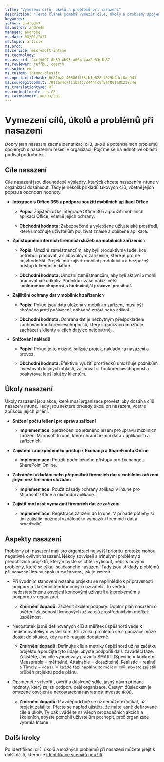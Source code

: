 ```yaml
---
title: "Vymezení cílů, úkolů a problémů při nasazení"
description: "Tento článek pomáhá vymezit cíle, úkoly a problémy spojené s cloudovou implementací Microsoft Intune."
keywords: 
author: andredm7
ms.author: andredm
manager: angrobe
ms.date: 08/01/2017
ms.topic: article
ms.prod: 
ms.service: microsoft-intune
ms.technology: 
ms.assetid: 24cf9d97-db39-4b95-a664-4aa2e33edb87
ms.reviewer: jeffbu, cgerth
ms.suite: ems
ms.custom: intune-classic
ms.openlocfilehash: 6c81ba2f40500ff58fb1e828cf629b4dcc8ac9d1
ms.sourcegitcommit: 79116d4c7f11bafc7c444fc9f5af80fa0b21224e
ms.translationtype: HT
ms.contentlocale: cs-CZ
ms.lasthandoff: 08/03/2017
---
```

# <a name="determine-deployment-goals-objectives-and-challenges"></a>Vymezení cílů, úkolů a problémů při nasazení

Dobrý plán nasazení začíná identifikací cílů, úkolů a potenciálních problémů spojených s nasazením řešení v organizaci. Pojďme se na jednotlivé oblasti podívat podrobněji.

## <a name="deployment-goals"></a>Cíle nasazení

Cíle nasazení jsou dlouhodobé výsledky, kterých chcete nasazením Intune v organizaci dosáhnout. Tady je několik příkladů takových cílů, včetně jejich popisu a obchodní hodnoty.

-   **Integrace s Office 365 a podpora použití mobilních aplikací Office**

    -   **Popis:** Zajištění úzké integrace Office 365 a použití mobilních aplikací Office, včetně jejich ochrany.

    -   **Obchodní hodnota:** Zabezpečené a vylepšené uživatelské prostředí, které umožňuje uživatelům používat známé a oblíbené aplikace.

-   **Zpřístupnění interních firemních služeb na mobilních zařízeních**

    -   **Popis:** Umožní zaměstnancům, aby byli produktivní všude, kde potřebují pracovat, a s libovolným zařízením, které je pro ně nejvhodnější. Projekt má zajistit mobilní produktivitu a bezpečný přístup k firemním datům.

    -   **Obchodní hodnota:** Umožní zaměstnancům, aby byli aktivní a mohli pracovat odkudkoliv. Podnikům zase nabízí větší konkurenceschopnost a hodnotnější pracovní prostředí.

-   **Zajištění ochrany dat v mobilních zařízeních**

    -   **Popis:** Pokud jsou data uložená v mobilním zařízení, musí být chráněna proti poškození, náhodné ztrátě nebo sdílení.

    -   **Obchodní hodnota:** Ochrana dat je nezbytným předpokladem zachování konkurenceschopnosti, který organizaci umožňuje zacházet s klienty a jejich daty co nejopatrněji.

-   **Snižování nákladů**

    -   **Popis:** Pokud je to možné, snižuje projekt náklady na nasazení a provoz.

    -    **Obchodní hodnota:** Efektivní využití prostředků umožňuje podnikům investovat do jiných oblastí, zachovat si konkurenceschopnost a poskytovat lepší služby klientům.

## <a name="deployment-objectives"></a>Úkoly nasazení

Úkoly nasazení jsou akce, které musí organizace provést, aby dosáhla cílů nasazení Intune. Tady jsou některé příklady úkolů při nasazení, včetně způsobu jejich plnění.

-   **Snížení počtu řešení pro správu zařízení**

    -   **Implementace:** Sjednocení do jediného řešení pro správu mobilních zařízení Microsoft Intune, které chrání firemní data v aplikacích a zařízeních.

-   **Zajištění zabezpečeného přístup k Exchangi a SharePointu Online**

    -   **Implementace:** Použití podmíněného přístupu pro Exchange a SharePoint Online.

-   **Zabránění ukládání nebo přeposílání firemních dat v mobilním zařízení jiným než firemním službám**

    -   **Implementace:** Použít zásady ochrany aplikací v Intune pro Microsoft Office a obchodní aplikace.

-   **Zajistit možnost vymazání firemních dat ze zařízení**

    -   **Implementace:** Registrace zařízení do Intune. V případě potřeby si tím zajistíte možnost vzdáleného vymazání firemních dat a prostředků.

## <a name="deployment-challenges"></a>Aspekty nasazení

Problémy při nasazení mají pro organizaci nejvyšší prioritu, protože mohou negativně ovlivnit nasazení. Někdy souvisejí s minulými problémy z předchozích projektů, kterým byste se chtěli vyhnout, nebo s novými problémy, které se týkají současného nasazení. Tady jsou příklady problémů při nasazení Intune spolu s možnostmi, jak je zmírnit.

-   Při úvodním stanovení rozsahu projektu se nepřihlédlo k připravenosti podpory a zkušenostem koncových uživatelů. To vede k nedostatečnému osvojení koncovými uživateli a k problémům s podporou v organizaci.

    -   **Zmírnění dopadů:** Začlenit školení podpory. Doplnit plán nasazení o ověření zkušeností koncových uživatelů prostřednictvím měřítek úspěšnosti.

-   Nedostatek jasně definovaných cílů a měřítek úspěšnosti vede k nedefinovatelným výsledkům. Při vzniku problémů se organizace může dostat do situace, kdy na ně reaguje dodatečně.

    -   **Zmírnění dopadů:** Definujte cíle a metriky úspěšnosti už na začátku projektu a použijte tyto údaje, abyste podpořili další zaváděcí fáze. Zajistěte, aby cíle vyhovovaly pravidlu SMART (Specific = konkrétní, Measurable = měřitelné, Attainable = dosažitelné, Realistic = reálné a Timely = včas). V každé fázi naplánujte měření cílů, abyste zajistili průběh projektu podle plánu.

-   Opomenete vytvořit , ověřit a důsledně sdílet jasný návrh přidané hodnoty, který zajistí podporu celé organizace. Častým důsledkem je omezené osvojení a nedostatečná návratnost investic (ROI).

    -   **Zmírnění dopadů:** Pravděpodobně se už nemůžete dočkat, až projekt zahájíte. Přesto se napřed ujistěte, že máte jasně definované cíle a úkoly. Ty pak uvádějte na všech propagačních akcích a školeních, abyste pomohli uživatelům pochopit, proč organizace vybrala Intune.

## <a name="next-steps"></a>Další kroky

Po identifikaci cílů, úkolů a možných problémů při nasazení můžete přejít k další části, kterou je [identifikace scénářů použití](planning-guide-scenarios.md).
